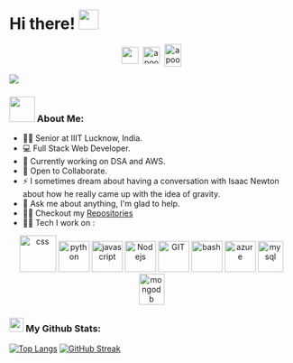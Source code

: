 # Hi there! <img src="https://github.com/TheDudeThatCode/TheDudeThatCode/blob/master/Assets/Hi.gif" width="35" />

<p align="center">
<a href="https://www.linkedin.com/in/arhum-khan/" target="blank"><img align="center" src="https://cdn.jsdelivr.net/npm/simple-icons@v3/icons/linkedin.svg" alt="" height="30" width="30" /></a>&nbsp;
<a href="https://www.instagram.com/arh_um_k/" target="blank"><img align="center" src="https://cdn.jsdelivr.net/npm/simple-icons@v3/icons/instagram.svg" alt="apoorvtyagi" height="30" width="30" /></a>&nbsp;
<a href="https://mail.google.com/mail/u/0/?fs=1&tf=cm&to=arhum602@gmail.com" target="blank"><img align="center" src="https://cdn.jsdelivr.net/npm/simple-icons@v3/icons/gmail.svg" alt="apoorv#4040" height="40" width="30" /></a>
</p>

![](https://media.giphy.com/media/qPa9vUYCUrx6w/giphy.gif)
### <img src="https://github.com/TheDudeThatCode/TheDudeThatCode/blob/master/Assets/Developer.gif" width="45" /> About Me:
- 🙋‍♂️ Senior at IIIT Lucknow, India.
- 💻 Full Stack Web Developer.
- 🔭 Currently working on DSA and AWS.
- 👯 Open to Collaborate.
- ⚡ I sometimes dream about having a conversation with Isaac Newton about how he really came up with the idea of gravity.
- 💬 Ask me about anything, I'm glad to help.
- 👨‍💻 Checkout my [Repositories](https://github.com/arhum602?tab=repositories)
- 🧑‍💻 Tech I work on :

<p align="center">
      <img src="https://www.vectorlogo.zone/logos/w3_css/w3_css-icon.svg" alt="css" width="65" height="65"/> 
      <img src="https://www.vectorlogo.zone/logos/python/python-icon.svg" alt="python" width="55" height="55"/>
      <img src="https://www.vectorlogo.zone/logos/javascript/javascript-icon.svg" alt="javascript" width="55" height="55"/>
      <img src="https://www.vectorlogo.zone/logos/nodejs/nodejs-icon.svg" alt="Nodejs" width="55" height="55"/>
      <img src="https://www.vectorlogo.zone/logos/git-scm/git-scm-icon.svg" alt="GIT" width="55" height="55"/> 
      <img src="https://www.vectorlogo.zone/logos/gnu_bash/gnu_bash-icon.svg" alt="bash" width="55" height="55"/>
      <img src="https://www.vectorlogo.zone/logos/microsoft_azure/microsoft_azure-icon.svg" alt="azure" width="55" height="55"/>
      <img src="https://www.vectorlogo.zone/logos/mysql/mysql-icon.svg" alt="mysql" width="45" height="55"/>
      <img src="https://www.vectorlogo.zone/logos/mongodb/mongodb-icon.svg" alt="mongodb" width="45" height="55"/>
</p>

### <img src='https://media1.giphy.com/media/du3J3cXyzhj75IOgvA/giphy.gif?cid=ecf05e47x2g034i9pzwtzzsd3xgg2w9nr94t4tflbbgo3008&rid=giphy.gif' width='25' /> My Github Stats:
[![Top Langs](https://github-readme-stats.vercel.app/api/top-langs/?username=arhum602&layout=compact&text_color=daf7dc&bg_color=151515)](https://github.com/anuraghazra/github-readme-stats)
[![GitHub Streak](https://github-readme-streak-stats.herokuapp.com/?user=arhum602&theme=dark)](https://git.io/streak-stats)
<!--START_SECTION:waka-->
<!--END_SECTION:waka-->
